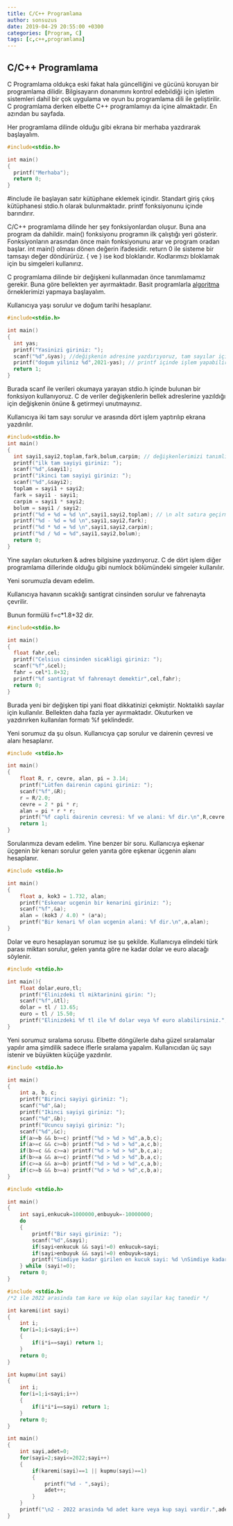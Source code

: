```yaml
---
title: C/C++ Programlama
author: sonsuzus
date: 2019-04-29 20:55:00 +0300
categories: [Program, C]
tags: [c,c++,programlama]
---
```


## C/C++ Programlama

C Programlama oldukça eski fakat hala güncelliğini ve gücünü koruyan bir programlama dilidir. Bilgisayarın donanımını kontrol edebildiği için işletim sistemleri dahil bir çok uygulama ve oyun bu programlama dili ile geliştirilir. C programlama derken elbette C++ programlamıyı da içine almaktadır. En azından bu sayfada. 

Her programlama dilinde olduğu gibi ekrana bir merhaba yazdırarak başlayalım.

```c
#include<stdio.h>

int main()
{
  printf("Merhaba");
  return 0;
}
```

#include ile başlayan satır kütüphane eklemek içindir. Standart giriş çıkış kütüphanesi stdio.h olarak bulunmaktadır. printf fonksiyonunu içinde barındırır.

C/C++ programlama dilinde her şey fonksiyonlardan oluşur. Buna ana program da dahildir. main() fonksiyonu programın ilk çalıştığı yeri gösterir. Fonksiyonların arasından önce main fonksiyonunu arar ve program oradan başlar. int main() olması dönen değerin ifadesidir. return 0 ile sisteme bir tamsayı değer döndürürüz. { ve } ise kod bloklarıdır. Kodlarımızı bloklamak için bu simgeleri kullanırız.

C programlama dilinde bir değişkeni kullanmadan önce tanımlamamız gerekir. Buna göre bellekten yer ayırmaktadır. Basit programlarla [algoritma](https://sonsuzus.github.io/algoritma-programlama) örneklerimizi yapmaya başlayalım.

Kullanıcıya yaşı sorulur ve doğum tarihi hesaplanır.

```c
#include<stdio.h>

int main()
{
  int yas;
  printf("Yasinizi giriniz: ");
  scanf("%d",&yas); //değişkenin adresine yazdırıyoruz, tam sayılar için %d ile alınıyor.
  printf("dogum yiliniz %d",2021-yas); // printf içinde işlem yapabiliriz elbette çift tırnak dışında
  return 1;
}
```

Burada scanf ile verileri okumaya yarayan stdio.h içinde bulunan bir fonksiyon kullanıyoruz. C de veriler değişkenlerin bellek adreslerine yazıldığı için değişkenin önüne & getirmeyi unutmayınız.

Kullanıcıya iki tam sayı sorulur ve arasında dört işlem yaptırılıp ekrana yazdırılır.

```c
#include<stdio.h>
int main()
{
  int sayi1,sayi2,toplam,fark,bolum,carpim; // değişkenlerimizi tanımlıyoruz
  printf("ilk tam sayiyi giriniz: ");
  scanf("%d",&sayi1); 
  printf("ikinci tam sayiyi giriniz: ");
  scanf("%d",&sayi2);
  toplam = sayi1 + sayi2;
  fark = sayi1 - sayi1;
  carpim = sayi1 * sayi2;
  bolum = sayi1 / sayi2;
  printf("%d + %d = %d \n",sayi1,sayi2,toplam); // \n alt satıra geçirmeye yarıyor
  printf("%d - %d = %d \n",sayi1,sayi2,fark);
  printf("%d * %d = %d \n",sayi1,sayi2,carpim);
  printf("%d / %d = %d",sayi1,sayi2,bolum);
  return 0;
}
```

Yine sayıları okuturken & adres bilgisine yazdırıyoruz. C de dört işlem diğer programlama dillerinde olduğu gibi numlock bölümündeki simgeler kullanılır. 

Yeni sorumuzla devam edelim.

Kullanıcıya havanın sıcaklığı santigrat cinsinden sorulur ve fahrenayta çevrilir.

Bunun formülü f=c\*1.8+32 dir.

```c
#include<stdio.h>

int main()
{
  float fahr,cel; 
  printf("Celsius cinsinden sicakligi giriniz: ");
  scanf("%f",&cel);
  fahr = cel*1.8+32;
  printf("%f santigrat %f fahrenayt demektir",cel,fahr);
  return 0;
}
```

Burada yeni bir değişken tipi yani float dikkatinizi çekmiştir. Noktalıklı sayılar için kullanılır. Bellekten daha fazla yer ayırmaktadır. Okuturken ve yazdırırken kullanılan formatı %f şeklindedir.

Yeni sorumuz da şu olsun. Kullanıcıya çap sorulur ve dairenin çevresi ve alanı hesaplanır.

```c
#include <stdio.h>

int main()
{
    float R, r, cevre, alan, pi = 3.14;
    printf("Lütfen dairenin capini giriniz: ");
    scanf("%f",&R);
    r = R/2.0; 
    cevre = 2 * pi * r;
    alan = pi * r * r;
    printf("%f capli dairenin cevresi: %f ve alani: %f dir.\n",R,cevre,alan);
    return 1;
}
```

Sorularımıza devam edelim. Yine benzer bir soru. Kullanıcıya eşkenar üçgenin bir kenarı sorulur gelen yanıta göre eşkenar üçgenin alanı hesaplanır.

```c
#include <stdio.h>

int main()
{
    float a, kok3 = 1.732, alan;
    printf("Eskenar ucgenin bir kenarini giriniz: ");
    scanf("%f",&a);
    alan = (kok3 / 4.0) * (a*a);
    printf("Bir kenari %f olan ucgenin alani: %f dir.\n",a,alan);
}
```

Dolar ve euro hesaplayan sorumuz ise şu şekilde. Kullanıcıya elindeki türk parası miktarı sorulur, gelen yanıta göre ne kadar dolar ve euro alacağı söylenir.

```c
#include <stdio.h>

int main(){
    float dolar,euro,tl;
    printf("Elinizdeki tl miktarinini girin: ");
    scanf("%f",&tl);
    dolar = tl / 13.65;
    euro = tl / 15.50;
    printf("Elinizdeki %f tl ile %f dolar veya %f euro alabilirsiniz.",tl,dolar,euro);
}
```

Yeni sorumuz sıralama sorusu. Elbette döngülerle daha güzel sıralamalar yapılır ama şimdilik sadece iflerle sıralama yapalım. Kullanıcıdan üç sayı istenir ve büyükten küçüğe yazdırılır.

```c
#include <stdio.h>

int main()
{
    int a, b, c;
    printf("Birinci sayiyi giriniz: ");
    scanf("%d",&a);
    printf("Ikinci sayiyi giriniz: ");
    scanf("%d",&b);
    printf("Ucuncu sayiyi giriniz: ");
    scanf("%d",&c);
    if(a>=b && b>=c) printf("%d > %d > %d",a,b,c);
    if(a>=c && c>=b) printf("%d > %d > %d",a,c,b);
    if(b>=c && c>=a) printf("%d > %d > %d",b,c,a);
    if(b>=a && a>=c) printf("%d > %d > %d",b,a,c);
    if(c>=a && a>=b) printf("%d > %d > %d",c,a,b);
    if(c>=b && b>=a) printf("%d > %d > %d",c,b,a);
}
```

```c
#include <stdio.h>

int main()
{
    int sayi,enkucuk=1000000,enbuyuk=-10000000;
    do
    {
        printf("Bir sayi giriniz: ");
        scanf("%d",&sayi);
        if(sayi<enkucuk && sayi!=0) enkucuk=sayi;
        if(sayi>enbuyuk && sayi!=0) enbuyuk=sayi;
        printf("Simdiye kadar girilen en kucuk sayi: %d \nSimdiye kadar girilen en buyuk sayi: %d\n",enkucuk,enbuyuk);
    } while (sayi!=0);
    return 0;
}
```

```c
#include <stdio.h>
/*2 ile 2022 arasinda tam kare ve küp olan sayilar kaç tanedir */

int karemi(int sayi)
{
    int i;
    for(i=1;i<sayi;i++)
    {
        if(i*i==sayi) return 1;
    }
    return 0;
}

int kupmu(int sayi)
{
    int i;
    for(i=1;i<sayi;i++)
    {
        if(i*i*i==sayi) return 1;
    }
    return 0;
}

int main()
{
    int sayi,adet=0;
    for(sayi=2;sayi<=2022;sayi++)
    {
        if(karemi(sayi)==1 || kupmu(sayi)==1)
        {
            printf("%d - ",sayi);
            adet++;
        }
    }
    printf("\n2 - 2022 arasinda %d adet kare veya kup sayi vardir.",adet);
}
```

